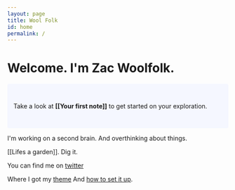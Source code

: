 ```yaml
---
layout: page
title: Wool Folk
id: home
permalink: /
---
```


# Welcome. I'm Zac Woolfolk.

<p style="padding: 3em 1em; background: #f5f7ff; border-radius: 4px;">
  Take a look at <span style="font-weight: bold">[[Your first note]]</span> to get started on your exploration.
</p>

I'm working on a second brain. And overthinking about things.

[[Lifes a garden]]. Dig it.

You can find me on [twitter](https://www.twitter.com/zacattac/)

Where I got my [theme](https://github.com/maximevaillancourt/digital-garden-jekyll-template) And [how to set it up](https://maximevaillancourt.com/blog/setting-up-your-own-digital-garden-with-jekyll).

<style>
  .wrapper {
    max-width: 46em;
  }
</style>
